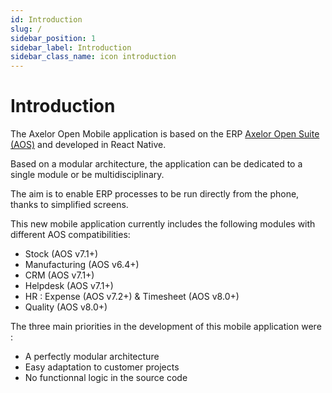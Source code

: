 ```yaml
---
id: Introduction
slug: /
sidebar_position: 1
sidebar_label: Introduction
sidebar_class_name: icon introduction
---
```


# Introduction

The Axelor Open Mobile application is based on the ERP [Axelor Open Suite (AOS)](https://github.com/axelor/axelor-open-suite) and developed in React Native.

Based on a modular architecture, the application can be dedicated to a single module or be multidisciplinary.

The aim is to enable ERP processes to be run directly from the phone, thanks to simplified screens.

This new mobile application currently includes the following modules with different AOS compatibilities:

- Stock (AOS v7.1+)
- Manufacturing (AOS v6.4+)
- CRM (AOS v7.1+)
- Helpdesk (AOS v7.1+)
- HR : Expense (AOS v7.2+) & Timesheet (AOS v8.0+)
- Quality (AOS v8.0+)

The three main priorities in the development of this mobile application were :

- A perfectly modular architecture
- Easy adaptation to customer projects
- No functionnal logic in the source code

